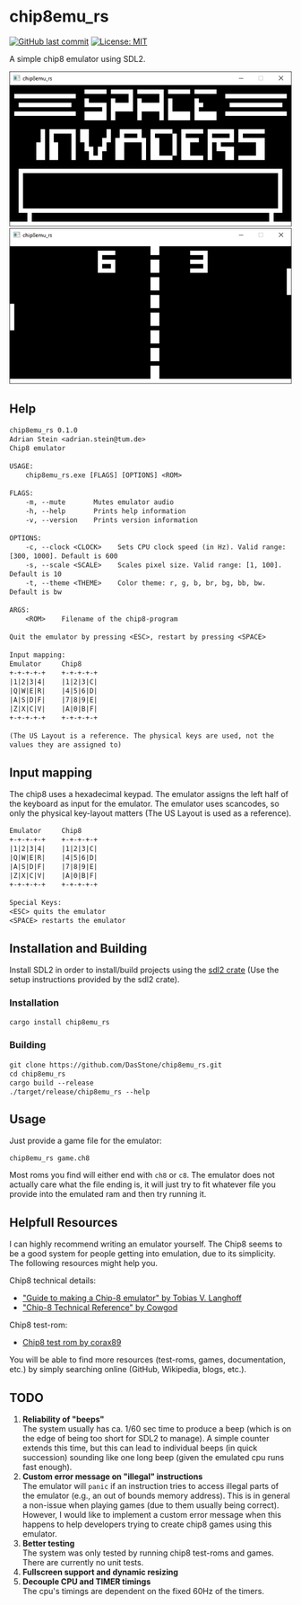 # chip8emu_rs

[![GitHub last commit](https://img.shields.io/github/last-commit/DasStone/chip8emu_rs)](https://github.com/DasStone/chip8emu_rs)
[![License: MIT](https://img.shields.io/badge/License-MIT-green.svg)](https://opensource.org/licenses/MIT)

A simple chip8 emulator using SDL2.

![Invaders](images/Invaders.PNG)
![Pong](images/Pong.PNG)

## Help

```
chip8emu_rs 0.1.0
Adrian Stein <adrian.stein@tum.de>
Chip8 emulator

USAGE:
    chip8emu_rs.exe [FLAGS] [OPTIONS] <ROM>

FLAGS:
    -m, --mute       Mutes emulator audio
    -h, --help       Prints help information
    -v, --version    Prints version information

OPTIONS:
    -c, --clock <CLOCK>    Sets CPU clock speed (in Hz). Valid range: [300, 1000]. Default is 600
    -s, --scale <SCALE>    Scales pixel size. Valid range: [1, 100]. Default is 10
    -t, --theme <THEME>    Color theme: r, g, b, br, bg, bb, bw. Default is bw

ARGS:
    <ROM>    Filename of the chip8-program

Quit the emulator by pressing <ESC>, restart by pressing <SPACE>

Input mapping:
Emulator     Chip8
+-+-+-+-+    +-+-+-+-+
|1|2|3|4|    |1|2|3|C|
|Q|W|E|R|    |4|5|6|D|
|A|S|D|F|    |7|8|9|E|
|Z|X|C|V|    |A|0|B|F|
+-+-+-+-+    +-+-+-+-+

(The US Layout is a reference. The physical keys are used, not the values they are assigned to)
```

## Input mapping

The chip8 uses a hexadecimal keypad. The emulator assigns the left half of the keyboard as input for the emulator. The emulator uses scancodes, so only the physical key-layout matters (The US Layout is used as a reference).

```
Emulator     Chip8
+-+-+-+-+    +-+-+-+-+
|1|2|3|4|    |1|2|3|C|
|Q|W|E|R|    |4|5|6|D|
|A|S|D|F|    |7|8|9|E|
|Z|X|C|V|    |A|0|B|F|
+-+-+-+-+    +-+-+-+-+

Special Keys:
<ESC> quits the emulator
<SPACE> restarts the emulator
```

## Installation and Building

Install SDL2 in order to install/build projects using the [sdl2 crate](https://crates.io/crates/sdl2) (Use the setup instructions provided by the sdl2 crate).

### Installation

```
cargo install chip8emu_rs
```

### Building

```
git clone https://github.com/DasStone/chip8emu_rs.git
cd chip8emu_rs
cargo build --release
./target/release/chip8emu_rs --help
```

## Usage

Just provide a game file for the emulator:

```
chip8emu_rs game.ch8
```

Most roms you find will either end with ```ch8``` or ```c8```. The emulator does not actually care what the file ending is, it will just try to fit whatever file you provide into the emulated ram and then try running it.

## Helpfull Resources

I can highly recommend writing an emulator yourself. The Chip8 seems to be a good system for people getting into emulation, due to its simplicity. The following resources might help you.

Chip8 technical details:

- ["Guide to making a Chip-8 emulator" by Tobias V. Langhoff](https://tobiasvl.github.io/blog/write-a-chip-8-emulator/)
- ["Chip-8 Technical Reference" by Cowgod](http://devernay.free.fr/hacks/chip8/C8TECH10.HTM)

Chip8 test-rom:

- [Chip8 test rom by corax89](https://github.com/corax89/chip8-test-rom)

You will be able to find more resources (test-roms, games, documentation, etc.) by simply searching online (GitHub, Wikipedia, blogs, etc.).

## TODO

1. **Reliability of "beeps"**\
The system usually has ca. 1/60 sec time to produce a beep (which is on the edge of being too short for SDL2 to manage). A simple counter extends this time, but this can lead to individual beeps (in quick succession) sounding like one long beep (given the emulated cpu runs fast enough). 
2. **Custom error message on "illegal" instructions**\
The emulator will ```panic``` if an instruction tries to access illegal parts of the emulator (e.g., an out of bounds memory address). This is in general a non-issue when playing games (due to them usually being correct). However, I would like to implement a custom error message when this happens to help developers trying to create chip8 games using this emulator.
3. **Better testing**\
The system was only tested by running chip8 test-roms and games. There are currently no unit tests.
4. **Fullscreen support and dynamic resizing**
5. **Decouple CPU and TIMER timings**\
The cpu's timings are dependent on the fixed 60Hz of the timers.
